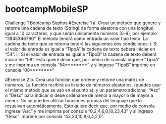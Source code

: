 # bootcampMobileSP
Challenge 1 Bootcamp Sophos
#Exercise 1
a. Crear un método que genere y retorne una cadena de texto (String) de forma
aleatoria con una longitud igual a 10 caracteres, y que serán únicamente
números (0-9), por ejemplo “3845346790”. El método tendrá como entrada un
valor tipo texto. La cadena de texto que se retorna tendrá las siguientes dos
condiciones:
i. Si el valor de entrada es igual a “TipoA” la cadena de texto deberá
iniciar en “54”.
ii. Si el valor de entrada es igual a “TipoB” la cadena de texto deberá
iniciar en “08”.
Esto quiere decir que, por medio de consola ingrese “TipoA” y me imprima en
consola “54********” y si ingreso “TipoB” imprime en consola “08********”

#Exercise 2
b. Crea una función que ordene y retorne una matriz de números.
La función recibirá un listado de números aleatorios. (puedes usar el mismo
método que se usó en el punto a). y un parámetro adicional. “Asc” o “Desc”
para indicar si debe ordenarse de menor a mayor o de mayor a menor.
No se pueden utilizar funciones propias del lenguaje que lo resuelvan
automáticamente.
Esto quiere decir que, por medio de consola ingrese “Asc” y me imprima por
consola “0,2,4,6,8,10,23,43” y si ingreso “Desc” imprime por consola
“43,23,10,8,6,4,2,0”.

